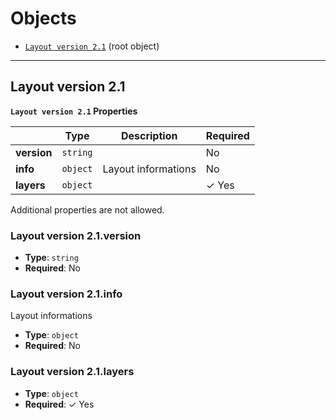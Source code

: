# Objects
* [`Layout version 2.1`](#reference-layout-version-2-1) (root object)


---------------------------------------
<a name="reference-layout-version-2-1"></a>
## Layout version 2.1

**`Layout version 2.1` Properties**

|   |Type|Description|Required|
|---|---|---|---|
|**version**|`string`||No|
|**info**|`object`|Layout informations|No|
|**layers**|`object`|| &#10003; Yes|

Additional properties are not allowed.

### Layout version 2.1.version

* **Type**: `string`
* **Required**: No

### Layout version 2.1.info

Layout informations

* **Type**: `object`
* **Required**: No

### Layout version 2.1.layers

* **Type**: `object`
* **Required**:  &#10003; Yes


